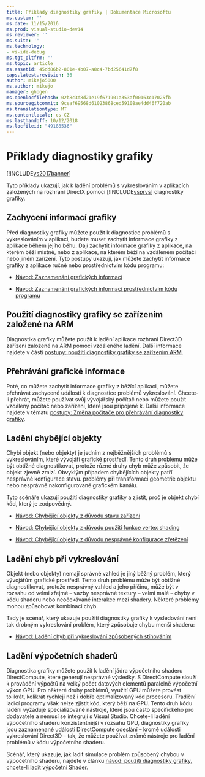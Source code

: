 ```yaml
---
title: Příklady diagnostiky grafiky | Dokumentace Microsoftu
ms.custom: ''
ms.date: 11/15/2016
ms.prod: visual-studio-dev14
ms.reviewer: ''
ms.suite: ''
ms.technology:
- vs-ide-debug
ms.tgt_pltfrm: ''
ms.topic: article
ms.assetid: 45dd86b2-801e-4b07-a8c4-7bd25641d7f8
caps.latest.revision: 36
author: mikejo5000
ms.author: mikejo
manager: ghogen
ms.openlocfilehash: 02b8c3d8d21e19f671901a353af00163c17025fb
ms.sourcegitcommit: 9ceaf69568d61023868ced59108ae4dd46f720ab
ms.translationtype: MT
ms.contentlocale: cs-CZ
ms.lasthandoff: 10/12/2018
ms.locfileid: "49188536"
---
```

# <a name="graphics-diagnostics-examples"></a>Příklady diagnostiky grafiky
[!INCLUDE[vs2017banner](../includes/vs2017banner.md)]

Tyto příklady ukazují, jak k ladění problémů s vykreslováním v aplikacích založených na rozhraní DirectX pomocí [!INCLUDE[vsprvs](../includes/vsprvs-md.md)] diagnostiky grafiky.  
  
## <a name="capturing-graphics-information"></a>Zachycení informací grafiky  
 Před diagnostiky grafiky můžete použít k diagnostice problémů s vykreslováním v aplikaci, budete muset zachytit informace grafiky z aplikace během jejího běhu. Dají zachytit informace grafiky z aplikace, na kterém běží místně, nebo z aplikace, na kterém běží na vzdáleném počítači nebo jiném zařízení. Tyto postupy ukazují, jak můžete zachytit informace grafiky z aplikace ručně nebo prostřednictvím kódu programu:  
  
-   [Návod: Zaznamenání grafických informací](../debugger/walkthrough-capturing-graphics-information.md)  
  
-   [Návod: Zaznamenání grafických informací prostřednictvím kódu programu](../debugger/walkthrough-capturing-graphics-information-programmatically.md)  
  
## <a name="use-graphics-diagnostics-with-an-arm-based-device"></a>Použití diagnostiky grafiky se zařízením založené na ARM  
 Diagnostika grafiky můžete použít k ladění aplikace rozhraní Direct3D zařízení založené na ARM pomocí vzdáleného ladění. Další informace najdete v části [postupy: použití diagnostiky grafiky se zařízením ARM](../debugger/how-to-use-graphics-diagnostics-with-an-arm-device.md).  
  
## <a name="playing-back-graphics-information"></a>Přehrávání grafické informace  
 Poté, co můžete zachytit informace grafiky z běžící aplikaci, můžete přehrávat zachycené události k diagnostice problémů vykreslování. Chcete-li přehrát, můžete používat svůj vývojářský počítač nebo můžete použít vzdálený počítač nebo zařízení, které jsou připojené k. Další informace najdete v tématu [postupy: Změna počítače pro přehrávání diagnostiky grafiky](../debugger/how-to-change-the-graphics-diagnostics-playback-machine.md).  
  
## <a name="debugging-missing-objects"></a>Ladění chybějící objekty  
 Chybí objekt (nebo objekty) je jedním z nejběžnějších problémů s vykreslováním, které vývojáři grafické prostředí. Tento druh problému může být obtížné diagnostikovat, protože různé druhy chyb může způsobit, že objekt zjevně zmizí. Obvyklým případem chybějících objekty patří nesprávné konfigurace stavu. problémy při transformaci geometrie objektu nebo nesprávně nakonfigurované grafickém kanálu.  
  
 Tyto scénáře ukazují použití diagnostiky grafiky a zjistit, proč je objekt chybí kód, který je zodpovědný.  
  
-   [Návod: Chybějící objekty z důvodu stavu zařízení](../debugger/walkthrough-missing-objects-due-to-device-state.md)  
  
-   [Návod: Chybějící objekty z důvodu použití funkce vertex shading](../debugger/walkthrough-missing-objects-due-to-vertex-shading.md)  
  
-   [Návod: Chybějící objekty z důvodu nesprávné konfigurace zřetězení](../debugger/walkthrough-missing-objects-due-to-misconfigured-pipeline.md)  
  
## <a name="debugging-rendering-errors"></a>Ladění chyb při vykreslování  
 Objekt (nebo objekty) nemají správné vzhled je jiný běžný problém, který vývojářům grafické prostředí. Tento druh problému může být obtížné diagnostikovat, protože nesprávný vzhled a jeho příčinu, může být v rozsahu od velmi zřejmé – vazby nesprávné textury – velmi malé – chyby v kódu shaderu nebo neočekávané interakce mezi shadery. Některé problémy mohou způsobovat kombinaci chyb.  
  
 Tady je scénář, který ukazuje použití diagnostiky grafiky k vysledování není tak drobným vykreslování problém, který způsobuje chybu menší shaderu:  
  
-   [Návod: Ladění chyb při vykreslování způsobených stínováním](../debugger/walkthrough-debugging-rendering-errors-due-to-shading.md)  
  
## <a name="debugging-compute-shaders"></a>Ladění výpočetních shaderů  
 Diagnostika grafiky můžete použít k ladění jádra výpočetního shaderu DirectCompute, které generují nesprávné výsledky. S DirectCompute slouží k provádění výpočtů na velký počet datových elementů paralelně výpočetní výkon GPU. Pro některé druhy problémů, využití GPU můžete provést tolikrát, kolikrát rychleji než i dobře optimalizovaný kód procesoru. Tradiční ladicí programy však nelze zjistit kód, který běží na GPU. Tento druh kódu ladění vyžaduje specializované nástroje, které jsou často specifického pro dodavatele a nemusí se integrují s Visual Studio. Chcete-li ladění výpočetního shaderu konzistentnější v rozsahu GPU, diagnostiky grafiky jsou zaznamenané události DirectCompute odeslání – kromě události vykreslování Direct3D – tak, že můžete používat známé nástroje pro ladění problémů v kódu výpočetního shaderu.  
  
 Scénář, který ukazuje, jak ladit simulace problém způsobený chybou v výpočetního shaderu, najdete v článku [návod: použití diagnostiky grafiky, chcete-li ladit výpočetní Shader](../debugger/walkthrough-using-graphics-diagnostics-to-debug-a-compute-shader.md).



